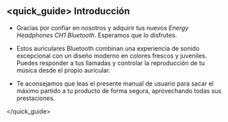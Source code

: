 ## <quick_guide> Introducción

*	Gracias por confiar en nosotros y adquirir tus nuevos *Energy Headphones CH1 Bluetooth*. Esperamos que lo disfrutes.

*	Estos auriculares Bluetooth combinan una experiencia de sonido excepcional con un diseño moderno en colores frescos y juveniles. Puedes responder a tus llamadas y controlar la reproducción de tu música desde el propio auricular.

* Te aconsejamos que leas el presente manual de usuario para sacar el máximo partido a tu producto de forma segura, aprovechando todas sus prestaciones.

</unique> </quick_guide>


